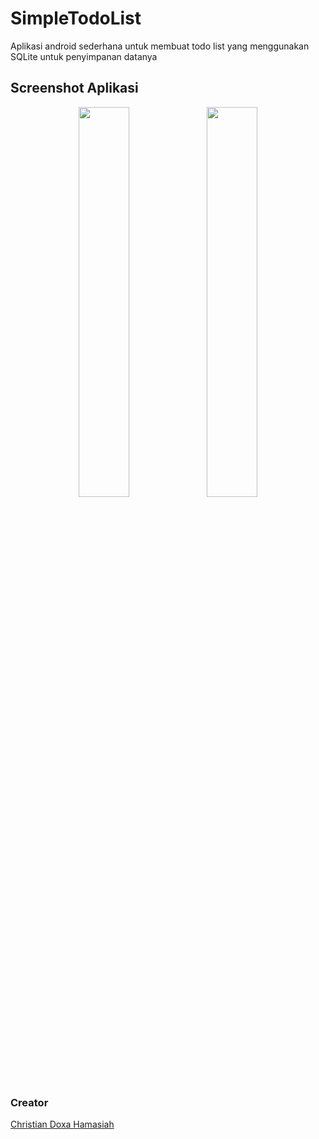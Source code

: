 # SimpleTodoList
Aplikasi android sederhana untuk membuat todo list yang menggunakan SQLite untuk penyimpanan datanya

## Screenshot Aplikasi
<p align="center">
  <img src="https://drive.google.com/uc?id=1LtCluFMz9YJ5CyBz6v3g2Bm2Ql2S7U7Y" width="40%"/>
  <img src="https://drive.google.com/uc?id=1T_XdA4it2aftM8npKKG4tU-hf4Z8zHQ4" width="40%"/>
</p>

### Creator
<a href="https://linkedin.com/in/christiandoxa/">
Christian Doxa Hamasiah
</a>